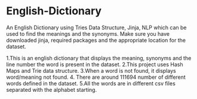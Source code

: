 # English-Dictionary
An English Dictionary using Tries Data Structure, Jinja, NLP which can be used to find the meanings and the synonyms.
Make sure you have downloaded jinja, required packages and the appropriate location for the dataset.


1.This is an english dictionary that displays the meaning, synonyms and the line number the word is present in the dataset.
2.This project uses Hash Maps and Trie data structure.
3.When a word is not found, it displays word/meaning not found.
4. There are around 111694 number of different words defined in the dataset.
5.All the words are in different csv files separated with the alphabet starting.

